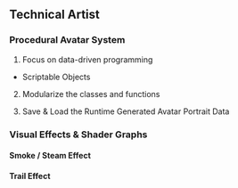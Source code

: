 
## Technical Artist

### Procedural Avatar System

1. Focus on data-driven programming
- Scriptable Objects

2. Modularize the classes and functions

3. Save & Load the Runtime Generated Avatar Portrait Data


### Visual Effects & Shader Graphs

#### Smoke / Steam Effect


#### Trail Effect

